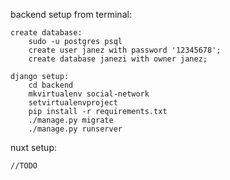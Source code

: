 backend setup from terminal:

    create database:
        sudo -u postgres psql
        create user janez with password '12345678';
        create database janezi with owner janez;

    django setup:
        cd backend
        mkvirtualenv social-network
        setvirtualenvproject
        pip install -r requirements.txt
        ./manage.py migrate
        ./manage.py runserver

nuxt setup:

    //TODO
